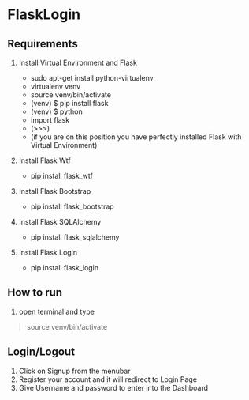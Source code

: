 # FlaskLogin
## Requirements
1. Install Virtual Environment and Flask
   * sudo apt-get install python-virtualenv
   * virtualenv venv
   * source venv/bin/activate
   * (venv) $ pip install flask
   * (venv) $ python
   * import flask
   * (>>>) 
   * (if you are on this position you have perfectly installed Flask with Virtual Environment)
   
2. Install Flask Wtf
    * pip install flask_wtf
    
3. Install Flask Bootstrap
    * pip install flask_bootstrap
    
4. Install Flask SQLAlchemy
    * pip install flask_sqlalchemy

5. Install Flask Login
    * pip install flask_login
    
## How to run 
1. open terminal and type 
> source venv/bin/activate
## Login/Logout
1. Click on Signup from the menubar
2. Register your account and it will redirect to Login Page
3. Give Username and password to enter into the Dashboard
